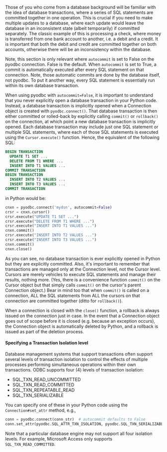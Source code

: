 Those of you who come from a database background will be familiar with the idea of database transactions, where a series of SQL statements are committed together in one operation. This is crucial if you need to make multiple updates to a database, where each update would leave the database in an inconsistent state (albeit temporarily) if committed separately. The classic example of this is processing a check, where money is transferred from one bank account to another, i.e. a debit and a credit. It is important that both the debit and credit are committed together on both accounts, otherwise there will be an inconsistency within the database.

Note, this section is only relevant where `autocommit` is set to False on the pyodbc connection. False is the default. When `autocommit` is set to True, a commit is automatically executed after every SQL statement on that connection. Note, those automatic commits are done by the database itself, not pyodbc. To put it another way, every SQL statement is essentially run within its own database transaction.

When using pyodbc with `autocommit=False`, it is important to understand that you never explicitly open a database transaction in your Python code. Instead, a database transaction is implicitly opened when a Connection object is created with `pyodbc.connect()`. That database transaction is then either committed or rolled-back by explicitly calling `commit()` or `rollback()` on the connection, at which point a new database transaction is implicitly opened. Each database transaction may include just one SQL statement or multiple SQL statements, where each of those SQL statements is executed using the `Cursor.execute()` function.  Hence, the equivalent of the following SQL:
```sql
BEGIN TRANSACTION
  UPDATE T1 SET ...
  DELETE FROM T1 WHERE ...
  INSERT INTO T1 VALUES ...
COMMIT TRANSACTION
BEGIN TRANSACTION
  INSERT INTO T2 VALUES ...
  INSERT INTO T3 VALUES ...
COMMIT TRANSACTION
```
in Python would be:
```python
cnxn = pyodbc.connect('mydsn', autocommit=False)
crsr = cnxn.cursor()
crsr.execute("UPDATE T1 SET ...")
crsr.execute("DELETE FROM T1 WHERE ...")
crsr.execute("INSERT INTO T1 VALUES ...")
cnxn.commit()
crsr.execute("INSERT INTO T2 VALUES ...")
crsr.execute("INSERT INTO T3 VALUES ...")
cnxn.commit()
cnxn.close()
```
As you can see, no database transaction is ever explicitly opened in Python but they are explicitly committed. Also, it's important to remember that transactions are managed only at the Connection level, not the Cursor level. Cursors are merely vehicles to execute SQL statements and manage their results, nothing more.  (Yes, there is a convenience function `commit()` on the Cursor object but that simply calls `commit()` on the cursor's parent Connection object.)  Bear in mind too that when `commit()` is called on a connection, ALL the SQL statements from ALL the cursors on that connection are committed together (ditto for `rollback()`).

When a connection is closed with the `close()` function, a rollback is always issued on the connection just in case. In the event that a Connection object goes out of scope before it is closed (e.g. because an exception occurs), the Connection object is automatically deleted by Python, and a rollback is issued as part of the deletion process.

#### Specifying a Transaction Isolation level

Database management systems that support transactions often support several levels of transaction isolation to control the effects of multiple processes performing simultaneous operations within their own transactions. ODBC supports four (4) levels of transaction isolation:

- SQL_TXN_READ_UNCOMMITTED
- SQL_TXN_READ_COMMITTED
- SQL_TXN_REPEATABLE_READ
- SQL_TXN_SERIALIZABLE

You can specify one of these in your Python code using the `Connection#set_attr` method, e.g.,

```python
conn = pyodbc.connect(conn_str)  # autocommit defaults to False
conn.set_attr(pyodbc.SQL_ATTR_TXN_ISOLATION, pyodbc.SQL_TXN_SERIALIZABLE)
```

Note that a particular database engine may not support all four isolation levels. For example, Microsoft Access only supports `SQL_TXN_READ_COMMITTED`.